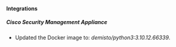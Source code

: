 #### Integrations
##### Cisco Security Management Appliance
- Updated the Docker image to: *demisto/python3:3.10.12.66339*.
